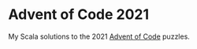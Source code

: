 Advent of Code 2021
======================

My Scala solutions to the 2021 [Advent of Code](https://adventofcode.com/2021) puzzles.

